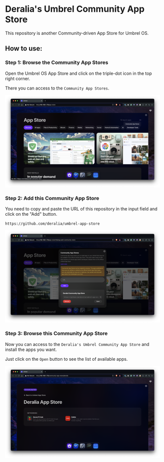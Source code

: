 # Deralia's Umbrel Community App Store

This repository is another Community-driven App Store for Umbrel OS.

## How to use:

### Step 1: Browse the Community App Stores

Open the Umbrel OS App Store and click on the triple-dot icon in the top right corner.

There you can access to the `Community App Stores`.

![Umbrel OS App Store](./assets/how-to-01.png)

### Step 2: Add this Community App Store

You need to copy and paste the URL of this repository in the input field and click on the "Add" button.

```
https://github.com/deralia/umbrel-app-store
```

![Umbrel OS Community App Stores](./assets/how-to-02.png)

### Step 3: Browse this Community App Store

Now you can access to the `Deralia's Umbrel Community App Store` and install the apps you want.

Just click on the `Open` button to see the list of available apps.

![Umbrel OS Deralia Community App Store](./assets/how-to-03.png)
